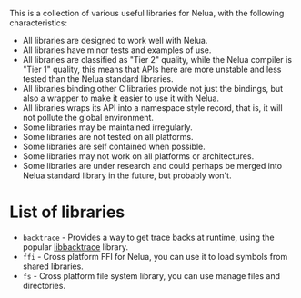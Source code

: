 This is a collection of various useful libraries for Nelua,
with the following characteristics:

* All libraries are designed to work well with Nelua.
* All libraries have minor tests and examples of use.
* All libraries are classified as "Tier 2" quality,
while the Nelua compiler is "Tier 1" quality,
this means that APIs here are more unstable and less tested than the Nelua standard libraries.
* All libraries binding other C libraries provide not just the bindings,
but also a wrapper to make it easier to use it with Nelua.
* All libraries wraps its API into a namespace style record, that is, it will not pollute the global environment.
* Some libraries may be maintained irregularly.
* Some libraries are not tested on all platforms.
* Some libraries are self contained when possible.
* Some libraries may not work on all platforms or architectures.
* Some libraries are under research and could perhaps be merged into Nelua standard library in the future, but probably won't.

# List of libraries

* `backtrace` - Provides a way to get trace backs at runtime, using the popular [libbacktrace](https://github.com/ianlancetaylor/libbacktrace) library.
* `ffi` - Cross platform FFI for Nelua, you can use it to load symbols from shared libraries.
* `fs` - Cross platform file system library, you can use manage files and directories.

